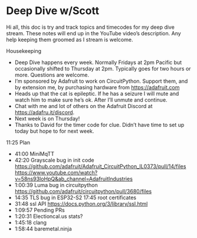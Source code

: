 # Deep Dive w/Scott


Hi all, this doc is try and track topics and timecodes for my deep dive stream. These notes will end up in the YouTube video’s description. Any help keeping them groomed as I stream is welcome.


Housekeeping
* Deep Dive happens every week. Normally Fridays at 2pm Pacific but occasionally shifted to Thursday at 2pm. Typically goes for two hours or more. Questions are welcome.
* I’m sponsored by Adafruit to work on CircuitPython. Support them, and by extension me, by purchasing hardware from https://adafruit.com
* Heads up that the cat is epileptic. If he has a seizure I will mute and watch him to make sure he’s ok. After I’ll unmute and continue.
* Chat with me and lot of others on the Adafruit Discord at https://adafru.it/discord.
* Next week is on Thursday!
* Thanks to David for the timer code for clue. Didn’t have time to set up today but hope to for next week.


11:25 Plan
* 41:00 MiniMqTT
* 42:20 Grayscale bug in init code
https://github.com/adafruit/Adafruit_CircuitPython_IL0373/pull/14/files
https://www.youtube.com/watch?v=58ns93IoHpQ&ab_channel=AdafruitIndustries        
* 1:00:39 Luma bug in circuitpython
https://github.com/adafruit/circuitpython/pull/3680/files        
* 14:35 TLS bug in ESP32-S2
17:45 root certificates
* 31:48 ssl API https://docs.python.org/3/library/ssl.html
* 1:09:57 Pending PRs
* 1:20:31 Electioncal.us stats?
* 1:45:18 clang
* 1:58:44 baremetal.ninja
